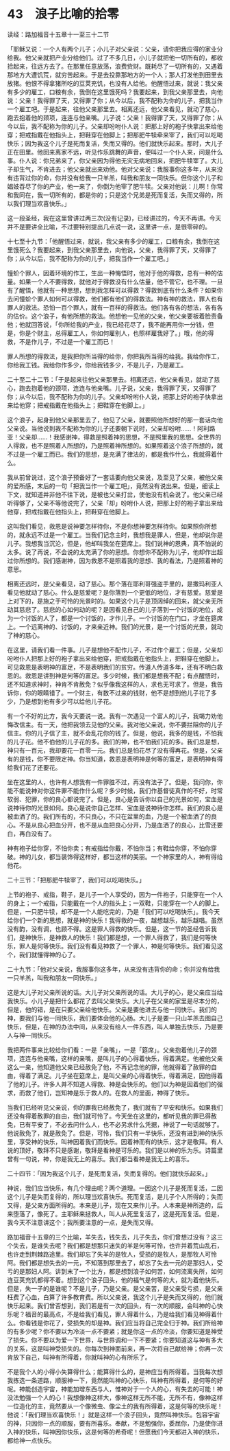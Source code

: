 # 43　浪子比喻的拾零


读经：路加福音十五章十一至三十二节

「耶稣又说：一个人有两个儿子；小儿子对父亲说：父亲，请你把我应得的家业分给我。他父亲就把产业分给他们。过了不多几日，小儿子就把他一切所有的，都收拾起来，往远方去了。在那里任意放荡，浪费赀财。既耗尽了一切所有的，又遇着那地方大遭饥荒，就穷苦起来。于是去投靠那地方的一个人；那人打发他到田里去放猪。他恨不得拿猪所吃的豆荚充饥，也没有人给他。他醒悟过来，就说：我父亲有多少的雇工，口粮有余，我倒在这里饿死吗？我要起来，到我父亲那里去，向他说：父亲！我得罪了天，又得罪了你；从今以后，我不配称为你的儿子，把我当作一个雇工吧。于是起来，往他父亲那里去。相离还远，他父亲看见，就动了慈心，跑去抱着他的颈项，连连与他亲嘴。儿子说：父亲！我得罪了天，又得罪了你；从今以后，我不配称为你的儿子。父亲却吩咐仆人说：把那上好的袍子快拿出来给他穿；把戒指戴在他指头上，把鞋穿在他脚上；把那肥牛犊牵来宰了，我们可以吃喝快乐；因为我这个儿子是死而复活，失而又得的。他们就快乐起来。那时，大儿子正在田里。他回来离家不远，听见作乐跳舞的声音，便叫过一个仆人来，问是什么事。仆人说：你兄弟来了，你父亲因为得他无灾无病地回来，把肥牛犊宰了。大儿子却生气，不肯进去；他父亲就出来劝他。他对父亲说：我服事你这多年，从来没有违背过你的命，你并没有给我一只羊羔，叫我和朋友一同快乐。但你这个儿子和娼妓吞尽了你的产业，他一来了，你倒为他宰了肥牛犊。父亲对他说：儿啊！你常和我同在，我一切所有的，都是你的；只是这个兄弟是死而复活，失而又得的，所以我们理当欢喜快乐。」

这一段圣经，我在这里曾讲过两三次(没有记录)，已经讲过的，今天不再讲。今天并不是要讲全比喻，不过要特别提出几点说一说，这里讲一点，是很零碎的。

十七至十九节：「他醒悟过来，就说，我父亲有多少的雇工，口粮有余，我倒在这里饿死么？我要起来，到我父亲那里去，向他说，父亲，我得罪了天，又得罪了你；从今以后，我不配称为你的儿子，把我当作一个雇工吧。」

憧蚧个罪人，因着环境的作工，生出一种悔悟时，他对于他的得救，总有一种的估量。如果一个人不要得救，就他对于得救没有什么估量，他不管它，也不理。一旦有了醒悟，他就有一种思想，想到我怎样可以得救？得救到底有什么条件？如果你去问憧蚧个罪人如何可以得救，他们都有他们的得救法。神有神的救法，罪人也有罪人的救法。恐怕一百个罪人，就有一百样的得救法。他们各有各的想法，各有各的估价。这个浪子，有他所想的救法。他想他一见他的父亲，他父亲要板着脸责备他；他就回答说，「你所给我的产业，我已经花尽了，我不能再用你一分钱，但是，你是个财主，总得雇工人，你如何雇别人，也照样雇我好了。」哦，他的得救，不是作儿子，不过是一个雇工而已！

罪人所想的得救法，是我把你所当得的给你，你把我所当得的给我。我给你作工，你给我工钱。我给你作多少，你给我钱多少，不是儿子，乃是雇工。

二十至二十二节：「于是起来往他父亲那里去。相离还远，他父亲看见，就动了慈心，跑去抱着他的颈项，连连与他亲嘴。儿子说，父亲，我得罪了天，又得罪了你；从今以后，我不配称为你的儿子。父亲却吩咐仆人说，把那上好的袍子快拿出来给他穿；把戒指戴在他指头上；把鞋穿在他脚上。」

这个浪子，起身到他父亲那里去了，他见了父亲，就要照他所想好的那一套话向他父亲说。当他说到我不配称为你的儿子还要朝下说时，父亲却吩咐……！阿利路亚！父亲却……！我感谢神，得救是照着神的思想，不是照里我的思想。全世界的人得救，也不是照着人所想的，乃是照着神所想的。如果照着这个浪子所想的，就不过是一个雇工而已。我们的思想，是充满了律法的，都是我作什么，我就得着什么。

我从前曾说过，这个浪子预备好了一套话要向他父亲说，及至见了父亲，被他父亲的爱所感，末后的一句「把我当作一个雇工吧」，竟然没有说出来。但是，细读上下文，就知道并非他不往下说，是被也父亲打岔，使他没有机会说了。他父亲已经听得够了，父亲不等他说完了，父亲「却」吩咐仆人说，把那上好的袍子拿出来给他穿，把戒指戴在他指头上，把鞋穿在他脚上。

这叫我们看见，救恩是说神要怎样待你，不是你想神要怎样待你。如果照你所想的，就永远不过是一个雇工。当我们记念主时，我想我是罪人，但是，他却说你是儿子。我想我当沉沦，但是，他却叫我坐在筵席上。我们说神的恩典，真不怕说的太多。说了再说，不会说的太充满了你的思想。你想你不配称为儿子，他却作出超过你所想的。我们感谢神，因为救恩不是照着我的思想、我的看法，乃是照着神的意思。

相离还远时，是父亲看见，动了慈心。那个落在耶利哥强盗手里的，是撒玛利亚人看见他就动了慈心。什么是慈爱呢？是你落到一个更低的地位，才有慈爱。慈爱是上对下的，是施之于可怜的光景时的。如果这个儿子是顶阔绰的回来，就父亲无所动其慈悲了。慈悲的心如何动的呢？是因看见自己的儿子落到一个讨饭的地位，成为一个讨饭的人了，都是一个讨饭的，才作儿子。一个讨饭的在门口，才坐在筵席上。一个远离神的、讨饭的，才来亲近神。我们的光景，是一个讨饭的光景，就动了神的慈心。

在这里，请我们看一件事。儿子是想他不配作儿子，不过作个雇工；但是，父亲却吩咐仆人把那上好的袍子拿出来给他穿，把戒指戴在他指头上，把鞋穿在他脚上。可见救恩是表明神的富足，不是表明我们的贫穷。传道人传道多年，还有不明白救恩的。救恩是讲到神是何等的富足。多少时候，我们都是想我不配；有点醒悟时，还不知道求神时，神肯不肯赦免？似乎像我这样的人，求也无可求了。但是，我告诉你，你的眼睛错了。一个财主，有数不过来的钱财，他不是想到他儿子花了多少，乃是想到他有多少可以给他儿子花。

有一个不好的比方，我今天要说一说。我有一次遇见一个富人的儿子，我竭力劝他悔改信主。有一天，他把我领去见他的父亲。我对他父亲说，你不要拦阻你的儿子信主。你的儿子信了主，就不会乱花你的钱了。但是，他说，我多的是钱，不怕我的儿子花。他不伯他的儿子花的多。我们的神，也不怕我们花的多。我们总是想，神只有一百元，我却要花一百零一元。我们总是怕花尽了没有得再花。但是，父亲有的是钱，你不要限定神。你当知道，救恩是表明神是何等的富足，是表明神有得给我们花了还要花。

坐在这里的人，也许有人想我有一件罪胜不过，再没有法子了。但是，我问你，你能不能说神对你这件罪不能作什么呢？多少时候，我们作基督徒真作的不好，时常软弱、犯罪，你的良心都说完了。但是，良心是告诉你以自己的光景如何，宝血是说神待你的光景如何。良心是说你自己怎样、宝血是说神待你怎样。我们的良心是被血洒了的。我们所有的，不只良心，不只在盆里的血，乃是一个被血洒了的良心。不是从良心把血分开，也不是从血把良心分开，乃是血洒了的良心，比雪还要白，再白没有了。

神有袍子给你穿，不怕你卖；有戒指给你戴，不怕你当；有鞋给你穿，不怕你穿破。神的儿女，都当装饰得这样好，都当这样的美丽。一个神家里的人，神有得给他花。

二十三节：「把那肥牛犊宰了，我们可以吃喝快乐。」

上节的袍子、戒指，鞋子，是儿子一个人享受的，因为一件袍子，只能穿在一个人的身上；一个戒指，只能戴在一个人的指头上；一双鞋，只能穿在一个人的脚上。但是，一只肥牛犊，却不是一个人能吃完的，乃是「我们可以吃喝快乐」。我今天给你们一个新的思想，就是神的快乐！我得救的一夜，越想越乐，越乐越唱。虽然没有韵，没有调，也顾不得。这是罪人得救的快乐。但是，这一节的圣经告诉我们，是神快乐，是神救人的快乐！我们都是想，一个罪人得救了，我们是何等快乐，罪人是何等快乐。我们没有看见神救了一个罪人，神是何等快乐。我们看见这个，我们就懂得神的心了。

二十九节：「他对父亲说，我服事你这多年，从来没有违背你的命；你并没有给我一只羊羔，叫我和朋友一同快乐。」

这是大儿子对父亲所说的话。大儿子对父亲所说的话。大儿子的心，是父亲应当给我快乐。小儿子是把什么都花了去叫父亲快乐。大儿子在父亲的家里是尽本分的，但是，他的错，是在只要父亲给他快乐。父亲是要他进去与他一同快乐。我们的神，要我们与他一同快乐，我们要体会他的心肠。大儿子是要一只山羊羔去图自己快乐，但是，在神的办法中间，从来没有给人一件东西，叫人单独去快乐，乃是要人与神一同快乐。

我把两件事来比较给你们看：一是「亲嘴」，一是「筵席」。父亲抱着他儿子的颈项，连连与他亲嘴，这样的亲嘴，是叫儿子的心得着快乐，得着满足。他被他父亲这么一亲，他知道他父亲已经赦免了他，不再记念他的罪，他就得着了赦罪的自由，得着了满足。儿子坐在筵席上，是叫父亲的心得着快乐，得着满足，因他得着了他的儿子。许多人并不知道人得救、神是会快乐的。他们以为神是因着他们的强求，而救了他们，岂知神是乐于救人的。在救人的里面，神得了快乐。

当我们已经听见父亲说，你的罪我已经赦免了，我们就有了平安和快乐。如果我们还没有得着赦罪的自由，我们就可怜了。今天坐在这里的，都听见我的罪已得赦免，已有平安了，不必去问什么人，也不必另求什么凭据，神说了一句话就够了。他说赦免了，就是赦免了。但是，可怜，我们只有一半快乐，还没有进到神的快乐里，享受神的快乐，叫神因着我们而快乐。因着神而有的快乐，这才是敬拜。有人说的顶好，敬拜不只是感谢，敬拜是看神是可乐的。我们是以神的乐为乐。诗篇里曾有一句说，神，你是我无上的喜乐。我们都当看神是我无上的喜乐。

二十四节：「因为我这个儿子，是死而复活，失而复得的。他们就快乐起来。」

神说，我们应当快乐，有几个理由呢？两个道理。一因这个儿子是死而复活，二因这个儿子是失而复得的，所以理当欢喜快乐。死而复活，是儿子个人所得的；失而又得，是父亲方面所得的。本来是儿子，现在又来作儿子。人本来是神所造的，后来堕落了，像死了。主耶稣来拯救人，叫人从死里复活了，这是死而复活。但是，我今天不注意讲这个；我所要注意的一点，是失而又得。

路加福音十五章的三个比喻，羊失去，钱失去，儿子失去，你们曾想过没有？这三个失去，是谁失去呢？我们都是想那只迷失的羊是何等可怜，也许并着荒山乱石，也许走到荆棘路途里。我们却忘了失羊的是牧人，受损的是牧人，是那牧人可怜阿。我们都是想失去的一元，不知落到那里去了，却忘了失去一元的是那妇人，受亏的是那妇人阿。讲到末了一个比方，都是想到浪子如何苦，如何流离失所，如何连豆荚充饥都得不着。想到这个浪子回头，他的福气是何等的大，就为着他快乐。但是，失一子的是谁呢？不是儿子，乃是父亲。是父亲苦，是父亲受亏损，是父亲枉费了心血，白算了许多教育费。所以父亲说，我这个儿子是失而又得的，他们就快乐起来。我们曾否想到，我们若是有一次的回头，有一次的顺服，会叫神的心快乐呢？福音的最高点，不是给我们看见，罪人得着什么，乃是给我们看见神得着什么。你看钱是你花了，受损失的却是神。我们应当将自己完全归于神。我们所给神的有多少呢？你不要以为冷淡一点不要紧；就是你这一点的冷淡，你要知道是神受了损失。你不要以为爱一下世界，与世界调和一下不要紧；你要知道这与神有多大的关系，这是叫神受损失的。你每次到神面前来，再一次将自己献给神；你再一次肯放下自己，叫神有所得着，你就叫神的心有所乐了。

不是我个人的小得小失算得什么；能算得什么的，是神应当有所得着。当我每次想我拣选一条道路，顺服神一下，竟然能叫神的心快乐，叫神有所得着，是何等的好呢。神能创造宇宙，神能加增东西与人，惟神对于一个人的心，有失去的可能！神没法勉强一个人的心！我想像神这样大，像神这样无所不能，无所不有，像神这样一位造化的主，竟然要从一个像微虫、像尘土的我有所得着，这是何等的快乐呢！他说：「我们理当欢喜快乐！」就是这样一个浪子回头，竟然叫神快乐。包容宇宙的神，只因你一点的顺服，要有所喜乐。奉献，不是勉强你，委屈你，乃是使你进入神的快乐，叫神因你快乐，这是何等的希奇呢！但愿我们今天都进入神的快乐，都给神一点快乐。

